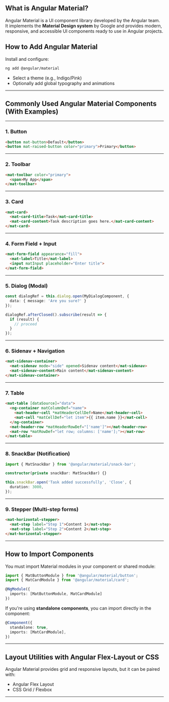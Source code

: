 
## What is Angular Material?

Angular Material is a UI component library developed by the Angular team. It implements the **Material Design system** by Google and provides modern, responsive, and accessible UI components ready to use in Angular projects.


## How to Add Angular Material

Install and configure:

```bash
ng add @angular/material
```

- Select a theme (e.g., Indigo/Pink)
- Optionally add global typography and animations

---

## Commonly Used Angular Material Components (With Examples)

---

### 1. **Button**

```html
<button mat-button>Default</button>
<button mat-raised-button color="primary">Primary</button>
```

---

### 2. **Toolbar**

```html
<mat-toolbar color="primary">
  <span>My App</span>
</mat-toolbar>
```

---

### 3. **Card**

```html
<mat-card>
  <mat-card-title>Task</mat-card-title>
  <mat-card-content>Task description goes here.</mat-card-content>
</mat-card>
```

---

### 4. **Form Field + Input**

```html
<mat-form-field appearance="fill">
  <mat-label>Title</mat-label>
  <input matInput placeholder="Enter title">
</mat-form-field>
```

---

### 5. **Dialog (Modal)**

```ts
const dialogRef = this.dialog.open(MyDialogComponent, {
  data: { message: 'Are you sure?' }
});

dialogRef.afterClosed().subscribe(result => {
  if (result) {
    // proceed
  }
});
```

---

### 6. **Sidenav + Navigation**

```html
<mat-sidenav-container>
  <mat-sidenav mode="side" opened>Sidenav content</mat-sidenav>
  <mat-sidenav-content>Main content</mat-sidenav-content>
</mat-sidenav-container>
```

---

### 7. **Table**

```html
<mat-table [dataSource]="data">
  <ng-container matColumnDef="name">
    <mat-header-cell *matHeaderCellDef>Name</mat-header-cell>
    <mat-cell *matCellDef="let item">{{ item.name }}</mat-cell>
  </ng-container>
  <mat-header-row *matHeaderRowDef="['name']"></mat-header-row>
  <mat-row *matRowDef="let row; columns: ['name'];"></mat-row>
</mat-table>
```

---

### 8. **SnackBar (Notification)**

```ts
import { MatSnackBar } from '@angular/material/snack-bar';

constructor(private snackBar: MatSnackBar) {}

this.snackBar.open('Task added successfully', 'Close', {
  duration: 3000,
});
```

---

### 9. **Stepper (Multi-step forms)**

```html
<mat-horizontal-stepper>
  <mat-step label="Step 1">Content 1</mat-step>
  <mat-step label="Step 2">Content 2</mat-step>
</mat-horizontal-stepper>
```

---

## How to Import Components

You must import Material modules in your component or shared module:

```ts
import { MatButtonModule } from '@angular/material/button';
import { MatCardModule } from '@angular/material/card';

@NgModule({
  imports: [MatButtonModule, MatCardModule]
})
```

If you're using **standalone components**, you can import directly in the component:

```ts
@Component({
  standalone: true,
  imports: [MatCardModule],
})
```

---

## Layout Utilities with Angular Flex-Layout or CSS

Angular Material provides grid and responsive layouts, but it can be paired with:
- Angular Flex Layout
- CSS Grid / Flexbox

---